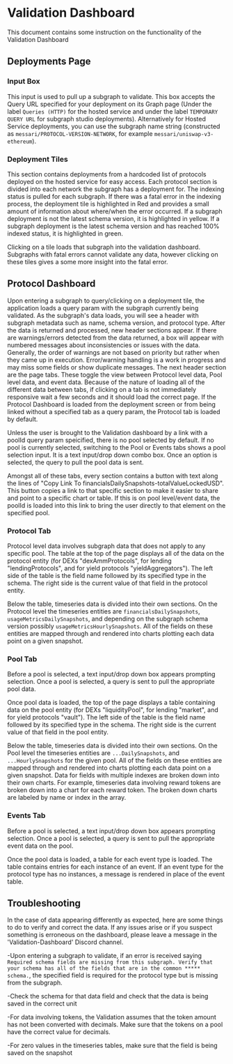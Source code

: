 # Validation Dashboard

This document contains some instruction on the functionality of the Validation Dashboard

## Deployments Page

### Input Box

This input is used to pull up a subgraph to validate. This box accepts the Query URL specified for your deployment on its Graph page (Under the label `Queries (HTTP)` for the hosted service and under the label `TEMPORARY QUERY URL` for subgraph studio deployments). Alternatively for Hosted Service deployments, you can use the subgraph name string (constructed as `messari/PROTOCOL-VERSION-NETWORK`, for example `messari/uniswap-v3-ethereum`).

### Deployment Tiles

This section contains deployments from a hardcoded list of protocols deployed on the hosted service for easy access. Each protocol section is divided into each network the subgraph has a deployment for. The indexing status is pulled for each subgraph. If there was a fatal error in the indexing process, the deployment tile is highlighted in Red and provides a small amount of information about where/when the error occurred. If a subgraph deployment is not the latest schema version, it is highlighted in yellow. If a subgraph deployment is the latest schema version and has reached 100% indexed status, it is highlighted in green.

Clicking on a tile loads that subgraph into the validation dashboard. Subgraphs with fatal errors cannot validate any data, however clicking on these tiles gives a some more insight into the fatal error.

## Protocol Dashboard

Upon entering a subgraph to query/clicking on a deployment tile, the application loads a query param with the subgraph currently being validated. As the subgraph's data loads, you will see a header with subgraph metadata such as name, schema version, and protocol type. After the data is returned and processed, new header sections appear. If there are warnings/errors detected from the data returned, a box will appear with numbered messages about inconsistencies or issues with the data. Generally, the order of warnings are not based on priority but rather when they came up in execution. Error/warning handling is a work in progress and may miss some fields or show duplicate messages. The next header section are the page tabs. These toggle the view between Protocol level data, Pool level data, and event data. Because of the nature of loading all of the different data between tabs, if clicking on a tab is not immediately responsive wait a few seconds and it should load the correct page. If the Protocol Dashboard is loaded from the deployment screen or from being linked without a specified tab as a query param, the Protocol tab is loaded by default. 

Unless the user is brought to the Validation dashboard by a link with a poolId query param speicified, there is no pool selected by default. If no pool is currently selected, switching to the Pool or Events tabs shows a pool selection input. It is a text input/drop down combo box. Once an option is selected, the query to pull the pool data is sent.

Amongst all of these tabs, every section contains a button with text along the lines of "Copy Link To financialsDailySnapshots-totalValueLockedUSD". This button copies a link to that specific section to make it easier to share and point to a specific chart or table. If this is on pool level/event data, the poolId is loaded into this link to bring the user directly to that element on the specified pool.

### Protocol Tab

Protocol level data involves subgraph data that does not apply to any specific pool. The table at the top of the page displays all of the data on the protocol entity (for DEXs "dexAmmProtocols", for lending "lendingProtocols", and for yield protocols "yieldAggregators"). The left side of the table is the field name followed by its specified type in the schema. The right side is the current value of that field in the protocol entity.

Below the table, timeseries data is divided into their own sections. On the Protocol level the timeseries entities are `financialsDailySnapshots`, `usageMetricsDailySnapshots`, and depending on the subgraph schema version possibly `usageMetricsHourlySnapshots`. All of the fields on these entities are mapped through and rendered into charts plotting each data point on a given snapshot.

### Pool Tab

Before a pool is selected, a text input/drop down box appears prompting selection. Once a pool is selected, a query is sent to pull the appropriate pool data. 

Once pool data is loaded, the top of the page displays a table containing data on the pool entity (for DEXs "liquidityPool", for lending "market", and for yield protocols "vault"). The left side of the table is the field name followed by its specified type in the schema. The right side is the current value of that field in the pool entity.

Below the table, timeseries data is divided into their own sections. On the Pool level the timeseries entities are `...DailySnapshots`, and `...HourlySnapshots` for the given pool. All of the fields on these entities are mapped through and rendered into charts plotting each data point on a given snapshot. Data for fields with multiple indexes are broken down into their own charts. For example, timeseries data involving reward tokens are broken down into a chart for each reward token. The broken down charts are labeled by name or index in the array. 

### Events Tab

Before a pool is selected, a text input/drop down box appears prompting selection. Once a pool is selected, a query is sent to pull the appropriate event data on the pool. 

Once the pool data is loaded, a table for each event type is loaded. The table contains entries for each instance of an event. If an event type for the protocol type has no instances, a message is rendered in place of the event table.

## Troubleshooting

In the case of data appearing differently as expected, here are some things to do to verify and correct the data. If any issues arise or if you suspect something is erroneous on the dashboard, please leave a message in the 'Validation-Dashboard' Discord channel.

-Upon entering a subgraph to validate, if an error is received saying `Required schema fields are missing from this subgraph. Verify that your schema has all of the fields that are in the common ***** schema.`, the specified field is required for the protocol type but is missing from the subgraph. 

-Check the schema for that data field and check that the data is being saved in the correct unit

-For data involving tokens, the Validation assumes that the token amount has not been converted with decimals. Make sure that the tokens on a pool have the correct value for decimals.

-For zero values in the timeseries tables, make sure that the field is being saved on the snapshot

